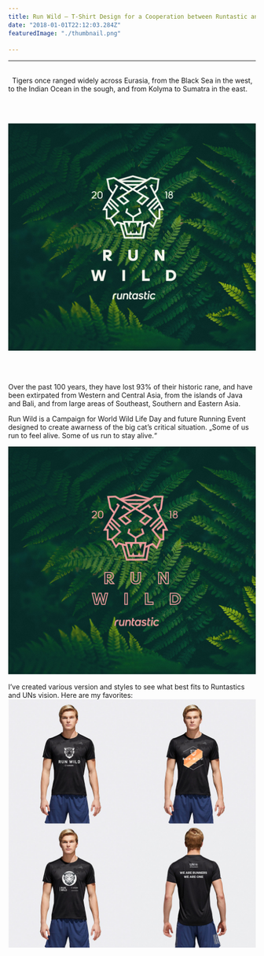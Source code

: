 ```yaml
---
title: Run Wild – T-Shirt Design for a Cooperation between Runtastic and the UN
date: "2018-01-01T22:12:03.284Z"
featuredImage: "./thumbnail.png"

---
```

***
&nbsp;  
&nbsp;
Tigers once ranged widely across Eurasia, from the Black Sea in the west, to the Indian Ocean in the sough, and from Kolyma to Sumatra in the east.

&nbsp;  
&nbsp;

![](./tigerWild_img.jpg)

&nbsp;  
&nbsp;


Over the past 100 years, they have lost 93% of their historic rane, and have been extirpated from Western and Central Asia, from the islands of Java and Bali, and from large areas of Southeast, Southern and Eastern Asia.

Run Wild is a Campaign for World Wild Life Day and future Running Event designed to create awarness of the big cat’s critical situation. „Some of us run to feel alive. Some of us run to stay alive.“


![](./tiger_draft.jpg)


 I’ve created various version and styles to see what best fits to Runtastics and UNs vision. Here are my favorites:  
 ![Shirts](./RunWildShirt.jpg)
